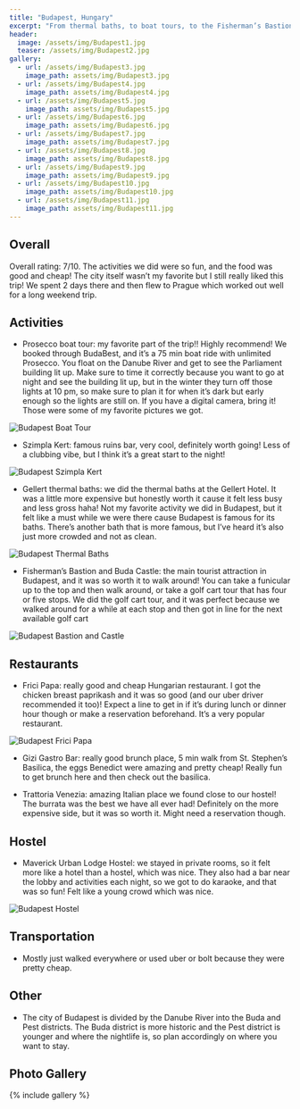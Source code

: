 ```yaml
---
title: "Budapest, Hungary"
excerpt: "From thermal baths, to boat tours, to the Fisherman’s Bastion, there’s so much to do in this city."
header:
  image: /assets/img/Budapest1.jpg
  teaser: /assets/img/Budapest2.jpg
gallery:
  - url: /assets/img/Budapest3.jpg
    image_path: assets/img/Budapest3.jpg
  - url: /assets/img/Budapest4.jpg
    image_path: assets/img/Budapest4.jpg
  - url: /assets/img/Budapest5.jpg
    image_path: assets/img/Budapest5.jpg
  - url: /assets/img/Budapest6.jpg
    image_path: assets/img/Budapest6.jpg
  - url: /assets/img/Budapest7.jpg
    image_path: assets/img/Budapest7.jpg
  - url: /assets/img/Budapest8.jpg
    image_path: assets/img/Budapest8.jpg  
  - url: /assets/img/Budapest9.jpg
    image_path: assets/img/Budapest9.jpg
  - url: /assets/img/Budapest10.jpg
    image_path: assets/img/Budapest10.jpg
  - url: /assets/img/Budapest11.jpg
    image_path: assets/img/Budapest11.jpg
---
```


## Overall
Overall rating: 7/10. The activities we did were so fun, and the food was good and cheap! The city itself wasn’t my favorite but I still really liked this trip! We spent 2 days there and then flew to Prague which worked out well for a long weekend trip.

## Activities
* Prosecco boat tour: my favorite part of the trip!! Highly recommend! We booked through BudaBest, and it’s a 75 min boat ride with unlimited Prosecco. You float on the Danube River and get to see the Parliament building lit up. Make sure to time it correctly because you want to go at night and see the building lit up, but in the winter they turn off those lights at 10 pm, so make sure to plan it for when it’s dark but early enough so the lights are still on. If you have a digital camera, bring it! Those were some of my favorite pictures we got. 

![Budapest Boat Tour](/assets/img/BudapestBoat.jpg)

* Szimpla Kert: famous ruins bar, very cool, definitely worth going! Less of a clubbing vibe, but I think it’s a great start to the night!

![Budapest Szimpla Kert](/assets/img/BudapestBar.jpg)

* Gellert thermal baths: we did the thermal baths at the Gellert Hotel. It was a little more expensive but honestly worth it cause it felt less busy and less gross haha! Not my favorite activity we did in Budapest, but it felt like a must while we were there cause Budapest is famous for its baths. There’s another bath that is more famous, but I’ve heard it’s also just more crowded and not as clean. 

![Budapest Thermal Baths](/assets/img/BudapestBath.jpg)

* Fisherman’s Bastion and Buda Castle: the main tourist attraction in Budapest, and it was so worth it to walk around! You can take a funicular up to the top and then walk around, or take a golf cart tour that has four or five stops. We did the golf cart tour, and it was perfect because we walked around for a while at each stop and then got in line for the next available golf cart

![Budapest Bastion and Castle](/assets/img/BudapestCastle.jpg)

## Restaurants
* Frici Papa: really good and cheap Hungarian restaurant. I got the chicken breast paprikash and it was so good (and our uber driver recommended it too)! Expect a line to get in if it’s during lunch or dinner hour though or make a reservation beforehand. It’s a very popular restaurant.

![Budapest Frici Papa](/assets/img/BudapestFrici.jpg)

* Gizi Gastro Bar: really good brunch place, 5 min walk from St. Stephen’s Basilica, the eggs Benedict were amazing and pretty cheap! Really fun to get brunch here and then check out the basilica. 

* Trattoria Venezia: amazing Italian place we found close to our hostel! The burrata was the best we have all ever had! Definitely on the more expensive side, but it was so worth it. Might need a reservation though.

## Hostel
* Maverick Urban Lodge Hostel: we stayed in private rooms, so it felt more like a hotel than a hostel, which was nice. They also had a bar near the lobby and activities each night, so we got to do karaoke, and that was so fun! Felt like a young crowd which was nice. 

![Budapest Hostel](/assets/img/BudapestHostel.jpg)

## Transportation
* Mostly just walked everywhere or used uber or bolt because they were pretty cheap.

## Other
* The city of Budapest is divided by the Danube River into the Buda and Pest districts. The Buda district is more historic and the Pest district is younger and where the nightlife is, so plan accordingly on where you want to stay.

## Photo Gallery
{% include gallery %}
